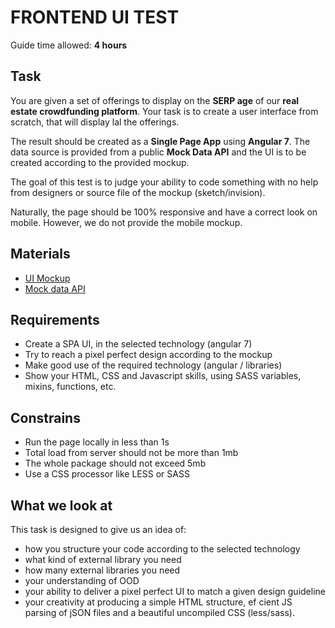 # FRONTEND UI TEST

Guide time allowed: **4 hours**

## Task

You are given a set of offerings to display on the **SERP age** of our **real estate crowdfunding platform**. Your task is to create a user interface from scratch, that will display lal the offerings.

The result should be created as a **Single Page App** using **Angular 7**. The data source is provided from a public **Mock Data API** and the UI is to be created according to the provided mockup.

The goal of this test is to judge your ability to code something with no help from designers or source file of the mockup (sketch/invision).

Naturally, the page should be 100% responsive and have a correct look on mobile. However, we do not provide the mobile mockup.

## Materials
- [UI Mockup](https://github.com/yossi55/frontend-test/blob/master/offerings.jpg)
- [Mock data API](http://private-1b3550-phpbackend.apiary-mock.com/offerings)

## Requirements
- Create a SPA UI, in the selected technology (angular 7)
- Try to reach a pixel perfect design according to the mockup
- Make good use of the required technology (angular / libraries)
- Show your HTML, CSS and Javascript skills, using SASS variables, mixins, functions, etc.

## Constrains
- Run the page locally in less than 1s
- Total load from server should not be more than 1mb
- The whole package should not exceed 5mb
- Use a CSS processor like LESS or SASS

## What we look at
This task is designed to give us an idea of:
- how you structure your code according to the selected technology
- what kind of external library you need
- how many external libraries you need
- your understanding of OOD
- your ability to deliver a pixel perfect UI to match a given design guideline
- your creativity at producing a simple HTML structure, ef cient JS parsing of jSON files and a beautiful uncompiled CSS (less/sass).